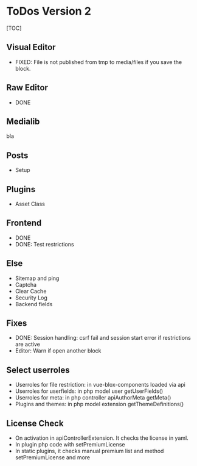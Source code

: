 # ToDos Version 2

[TOC]

## Visual Editor

* FIXED: File is not published from tmp to media/files if you save the block.

## Raw Editor

* DONE

## Medialib

bla

## Posts

* Setup

## Plugins

* Asset Class

## Frontend

* DONE
* DONE: Test restrictions

## Else

* Sitemap and ping
* Captcha
* Clear Cache
* Security Log
* Backend fields

## Fixes

* DONE: Session handling: csrf fail and session start error if restrictions are active
* Editor: Warn if open another block

## Select userroles

* Userroles for file restriction: in vue-blox-components loaded via api
* Userroles for userfields: in php model user getUserFields()
* Userroles for meta: in php controller apiAuthorMeta getMeta()
* Plugins and themes: in php model extension getThemeDefinitions()

## License Check

* On activation in apiControllerExtension. It checks the license in yaml.
* In plugin php code with setPremiumLicense
* In static plugins, it checks manual premium list and method setPremiumLicense and more

